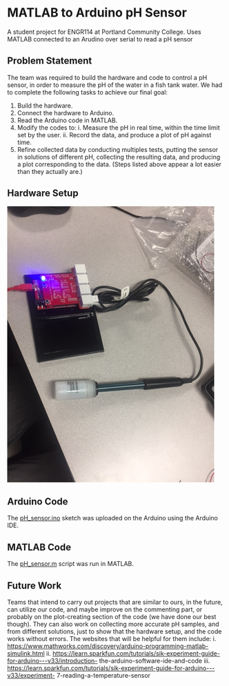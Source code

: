 # MATLAB to Arduino pH Sensor
A student project for ENGR114 at Portland Community College. Uses MATLAB connected to an Arudino over serial to read a pH sensor

## Problem Statement
The team was required to build the hardware and code to control a pH sensor, in order to
measure the pH of the water in a fish tank water.
We had to complete the following tasks to achieve our final goal:
1. Build the hardware.
2. Connect the hardware to Arduino.
3. Read the Arduino code in MATLAB.
4. Modify the codes to:
  i. Measure the pH in real time, within the time limit set by the user.
  ii. Record the data, and produce a plot of pH against time.
5. Refine collected data by conducting multiples tests, putting the sensor in solutions of
different pH, collecting the resulting data, and producing a plot corresponding to the data.
(Steps listed above appear a lot easier than they actually are.)

## Hardware Setup
![Alt Title](/doc/pH_sensor1.JPG "Alt Text")

## Arduino Code

The [pH_sensor.ino](pH_sensor.ino) sketch was uploaded on the Arduino using the Arduino IDE.

## MATLAB Code

The [pH_sensor.m](pH_sensor.m) script was run in MATLAB.

## Future Work
Teams that intend to carry out projects that are similar to ours, in the future, can utilize our code,
and maybe improve on the commenting part, or probably on the plot-creating section of the code
(we have done our best though). They can also work on collecting more accurate pH samples,
and from different solutions, just to show that the hardware setup, and the code works without
errors.
The websites that will be helpful for them include:
i. https://www.mathworks.com/discovery/arduino-programming-matlab-simulink.html
ii. https://learn.sparkfun.com/tutorials/sik-experiment-guide-for-arduino---v33/introduction-
the-arduino-software-ide-and-code
iii. https://learn.sparkfun.com/tutorials/sik-experiment-guide-for-arduino---v33/experiment-
7-reading-a-temperature-sensor
